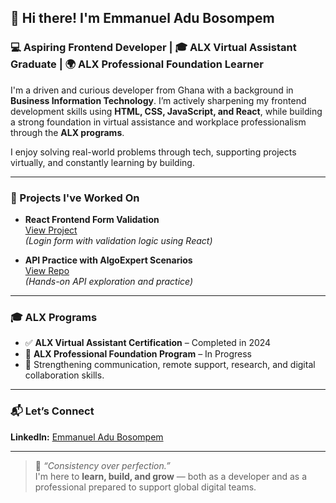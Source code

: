 ## 👋 Hi there! I'm Emmanuel Adu Bosompem

### 💻 Aspiring Frontend Developer | 🎓 ALX Virtual Assistant Graduate | 🌍 ALX Professional Foundation Learner

I'm a driven and curious developer from Ghana with a background in **Business Information Technology**. I’m actively sharpening my frontend development skills using **HTML, CSS, JavaScript, and React**, while building a strong foundation in virtual assistance and workplace professionalism through the **ALX programs**.

I enjoy solving real-world problems through tech, supporting projects virtually, and constantly learning by building.

---

### 🚀 Projects I've Worked On

- **React Frontend Form Validation**  
  [View Project](https://github.com/doxa-photizo/validation)  
  *(Login form with validation logic using React)*

- **API Practice with AlgoExpert Scenarios**  
  [View Repo](https://github.com/doxa-photizo/iap)  
  *(Hands-on API exploration and practice)*

---

### 🎓 ALX Programs

- ✅ **ALX Virtual Assistant Certification** – Completed in 2024  
- 🎯 **ALX Professional Foundation Program** – In Progress  
- 💼 Strengthening communication, remote support, research, and digital collaboration skills.

---

### 📬 Let’s Connect

**LinkedIn:** [Emmanuel Adu Bosompem](https://www.linkedin.com/in/emmanuel-adu-bosompem/)

---

> 📌 *“Consistency over perfection.”*  
I'm here to **learn, build, and grow** — both as a developer and as a professional prepared to support global digital teams.
